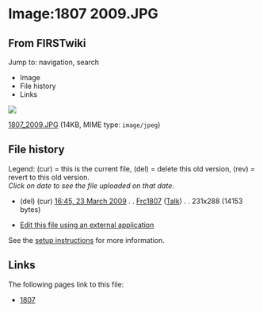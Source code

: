 # Image:1807 2009.JPG

## From FIRSTwiki

Jump to: navigation, search

- Image
- File history
- Links

![](/media/6/6a/1807_2009.JPG)

[1807_2009.JPG](/media/6/6a/1807_2009.JPG "1807 2009.JPG") (14KB, MIME type: `image/jpeg`)

## File history

Legend: (cur) = this is the current file, (del) = delete this old version, (rev) = revert to this old version.<br>
_Click on date to see the file uploaded on that date_.

- (del) (cur) [16:45, 23 March 2009](/media/6/6a/1807_2009.JPG "/media/6/6a/1807 2009.JPG") . . [Frc1807](/index.php?title=User:Frc1807&action=edit "User:Frc1807") ([Talk](User_talk:Frc1807 "User talk:Frc1807")) . . 231x288 (14153 bytes)

- [Edit this file using an external application](/index.php?title=Image:1807_2009.JPG&action=edit&externaledit=true&mode=file "Image:1807 2009.JPG")

See the [setup instructions](http://meta.wikimedia.org/wiki/Help:External_editors "http://meta.wikimedia.org/wiki/Help:External_editors") for more information.

## Links

The following pages link to this file:

- [1807](1807 "1807")
